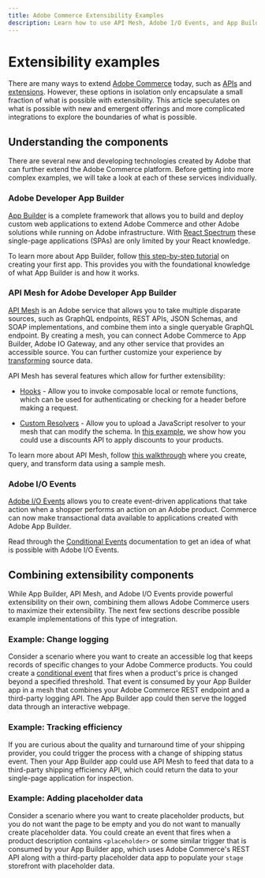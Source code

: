 ```yaml
---
title: Adobe Commerce Extensibility Examples
description: Learn how to use API Mesh, Adobe I/O Events, and App Builder to extend Adobe Commerce.
---
```


# Extensibility examples

There are many ways to extend [Adobe Commerce](https://business.adobe.com/products/magento/extended-capabilities.html) today, such as [APIs](https://developer.adobe.com/commerce/webapi/) and [extensions](https://business.adobe.com/products/magento/marketplace.html). However, these options in isolation only encapsulate a small fraction of what is possible with extensibility. This article speculates on what is possible with new and emergent offerings and more complicated integrations to explore the boundaries of what is possible.

## Understanding the components

There are several new and developing technologies created by Adobe that can further extend the Adobe Commerce platform. Before getting into more complex examples, we will take a look at each of these services individually.

### Adobe Developer App Builder

[App Builder](https://developer.adobe.com/app-builder/docs/overview/) is a complete framework that allows you to build and deploy custom web applications to extend Adobe Commerce and other Adobe solutions while running on Adobe infrastructure. With [React Spectrum](https://react-spectrum.adobe.com/react-spectrum/index.html) these single-page applications (SPAs) are only limited by your React knowledge.

To learn more about App Builder, follow [this step-by-step tutorial](https://developer.adobe.com/app-builder/docs/getting_started/first_app/) on creating your first app. This provides you with the foundational knowledge of what App Builder is and how it works.

### API Mesh for Adobe Developer App Builder

[API Mesh](https://developer.adobe.com/graphql-mesh-gateway/) is an Adobe service that allows you to take multiple disparate sources, such as GraphQL endpoints, REST APIs, JSON Schemas, and SOAP implementations, and combine them into a single queryable GraphQL endpoint. By creating a mesh, you can connect Adobe Commerce to App Builder, Adobe IO Gateway, and any other service that provides an accessible source. You can further customize your experience by [transforming](https://developer.adobe.com/graphql-mesh-gateway/gateway/transforms/) source data.

API Mesh has several features which allow for further extensibility:

- [Hooks](https://developer.adobe.com/graphql-mesh-gateway/gateway/hooks/) - Allow you to invoke composable local or remote functions, which can be used for authenticating or checking for a header before making a request.

- [Custom Resolvers](https://developer.adobe.com/graphql-mesh-gateway/gateway/extending-unified-schema/) - Allow you to upload a JavaScript resolver to your mesh that can modify the schema. In [this example](https://developer.adobe.com/graphql-mesh-gateway/gateway/extending-unified-schema/#programmatic-additionalresolvers), we show how you could use a discounts API to apply discounts to your products.

To learn more about API Mesh, follow [this walkthrough](https://developer.adobe.com/graphql-mesh-gateway/gateway/mesh_walkthrough/) where you create, query, and transform data using a sample mesh.

### Adobe I/O Events

[Adobe I/O Events](https://developer.adobe.com/commerce/events/get-started/) allows you to create event-driven applications that take action when a shopper performs an action on an Adobe product. Commerce can now make transactional data available to applications created with Adobe App Builder.

Read through the [Conditional Events](https://developer.adobe.com/commerce/events/get-started/conditional-events/) documentation to get an idea of what is possible with Adobe I/O Events.

## Combining extensibility components

While App Builder, API Mesh, and Adobe I/O Events provide powerful extensibility on their own, combining them allows Adobe Commerce users to maximize their extensibility. The next few sections describe possible example implementations of this type of integration.

### Example: Change logging

Consider a scenario where you want to create an accessible log that keeps records of specific changes to your Adobe Commerce products. You could create a [conditional event](https://developer.adobe.com/commerce/events/get-started/conditional-events/) that fires when a product's price is changed beyond a specified threshold. That event is consumed by your App Builder app in a mesh that combines your Adobe Commerce REST endpoint and a third-party logging API. The App Builder app could then serve the logged data through an interactive webpage.

### Example: Tracking efficiency

If you are curious about the quality and turnaround time of your shipping provider, you could trigger the process with a change of shipping status event. Then your App Builder app could use API Mesh to feed that data to a third-party shipping efficiency API, which could return the data to your single-page application for inspection.

### Example: Adding placeholder data

Consider a scenario where you want to create placeholder products, but you do not want the page to be empty and you do not want to manually create placeholder data. You could create an event that fires when a product description contains `<placeholder>` or some similar trigger that is consumed by your App Builder app, which uses Adobe Commerce's REST API along with a third-party placeholder data app to populate your `stage` storefront with placeholder data.
